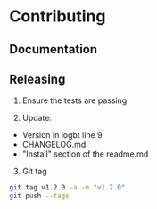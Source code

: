 # Contributing

## Documentation

## Releasing

1) Ensure the tests are passing

2) Update:

- Version in logbt line 9
- CHANGELOG.md
- "Install" section of the readme.md

3) Git tag

```bash
git tag v1.2.0 -a -m "v1.2.0"
git push --tags
```
